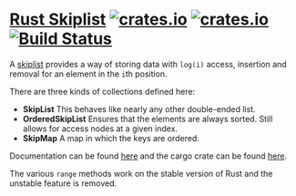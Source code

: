 [Rust Skiplist](http://www.jpellis.me/projects/rust-skiplist) [![crates.io](https://img.shields.io/crates/v/skiplist.svg)](https://crates.io/crates/skiplist) [![crates.io](https://img.shields.io/crates/d/skiplist.svg)](https://crates.io/crates/skiplist) [![Build Status](https://img.shields.io/travis/JP-Ellis/rust-skiplist/master.svg)](https://travis-ci.org/JP-Ellis/rust-skiplist)
=============

A [skiplist](http://en.wikipedia.org/wiki/Skip_list) provides a way of storing
data with `log(i)` access, insertion and removal for an element in the `i`th position.

There are three kinds of collections defined here:
- **SkipList**  This behaves like nearly any other double-ended list.
- **OrderedSkipList**  Ensures that the elements are always sorted.  Still
  allows for access nodes at a given index.
- **SkipMap**  A map in which the keys are ordered.

Documentation can be found
[here](http://www.jpellis.me/rust-skiplist/skiplist/) and the cargo crate
can be found [here](https://crates.io/crates/skiplist).


The various `range` methods work on the stable version of Rust and
the unstable feature is removed.
